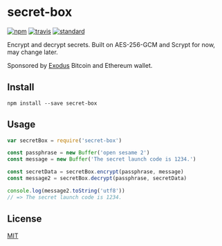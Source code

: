 secret-box
==========

[![npm][npm-image]][npm-url]
[![travis][travis-image]][travis-url]
[![standard][standard-image]][standard-url]

[npm-image]: https://img.shields.io/npm/v/secret-box.svg?style=flat-square
[npm-url]: https://www.npmjs.com/package/secret-box
[travis-image]: https://img.shields.io/travis/jprichardson/secret-box.svg?style=flat-square
[travis-url]: https://travis-ci.org/jprichardson/secret-box
[standard-image]: https://img.shields.io/badge/code%20style-standard-brightgreen.svg?style=flat-square
[standard-url]: http://npm.im/standard

Encrypt and decrypt secrets. Built on AES-256-GCM and Scrypt for now, may change later.

Sponsored by [Exodus](http://www.exodus.io/) Bitcoin and Ethereum wallet.


## Install

```
npm install --save secret-box
```

## Usage

```js
var secretBox = require('secret-box')

const passphrase = new Buffer('open sesame 2')
const message = new Buffer('The secret launch code is 1234.')

const secretData = secretBox.encrypt(passphrase, message)
const message2 = secretBox.decrypt(passphrase, secretData)

console.log(message2.toString('utf8'))
// => The secret launch code is 1234.

```

## License

[MIT](LICENSE.md)
